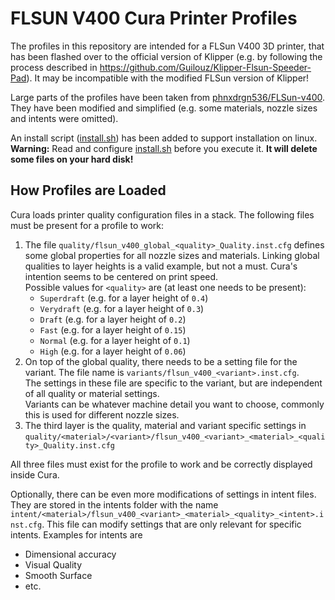 # FLSUN V400 Cura Printer Profiles

The profiles in this repository are intended for a FLSun V400 3D printer, that has been flashed over to the
official version of Klipper (e.g. by following the process described in <https://github.com/Guilouz/Klipper-Flsun-Speeder-Pad>). 
It may be incompatible with the modified FLSun version of Klipper!

Large parts of the profiles have been taken from [phnxdrgn536/FLSun-v400](https://github.com/phnxdrgn536/FLSun-v400). They have been modified and simplified
(e.g. some materials, nozzle sizes and intents were omitted).

An install script ([install.sh](install.sh)) has been added to support installation on linux.  
**Warning:** Read and configure [install.sh](install.sh) before you execute it. **It will delete some files on your hard disk!**

## How Profiles are Loaded

Cura loads printer quality configuration files in a stack. The following files must be present for a profile to work:

1. The file `quality/flsun_v400_global_<quality>_Quality.inst.cfg` defines some global properties for all nozzle sizes and materials.
   Linking global qualities to layer heights is a valid example, but not a must. Cura's intention seems to be centered on print speed.  
   Possible values for `<quality>` are (at least one needs to be present):
   - `Superdraft` (e.g. for a layer height of `0.4`)
   - `Verydraft` (e.g. for a layer height of `0.3`)
   - `Draft` (e.g. for a layer height of `0.2`)
   - `Fast` (e.g. for a layer height of `0.15`)
   - `Normal` (e.g. for a layer height of `0.1`)
   - `High` (e.g. for a layer height of `0.06`)
2. On top of the global quality, there needs to be a setting file for the variant.
   The file name is `variants/flsun_v400_<variant>.inst.cfg`.  
   The settings in these file are specific to the variant, but are independent of all quality or material settings.  
   Variants can be whatever machine detail you want to choose, commonly this is used for different nozzle sizes.
3. The third layer is the quality, material and variant specific settings in
   `quality/<material>/<variant>/flsun_v400_<variant>_<material>_<quality>_Quality.inst.cfg` 

All three files must exist for the profile to work and be correctly displayed inside Cura.

Optionally, there can be even more modifications of settings in intent files. They are stored in the intents folder with the name
`intent/<material>/flsun_v400_<variant>_<material>_<quality>_<intent>.inst.cfg`.
This file can modify settings that are only relevant for specific intents. Examples for intents are
- Dimensional accuracy
- Visual Quality
- Smooth Surface
- etc.
